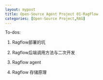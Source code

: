 ```yaml
---
layout: mypost
title: Open-Source Agent Project 01-RagFlow
categories: [Open-Source Project,RAG]
---
```

To-dos:
1. Ragflow部署的坑
2. Ragflow后端调用方法与二次开发
3. Ragflow agent

4. Ragflow 存储原理
